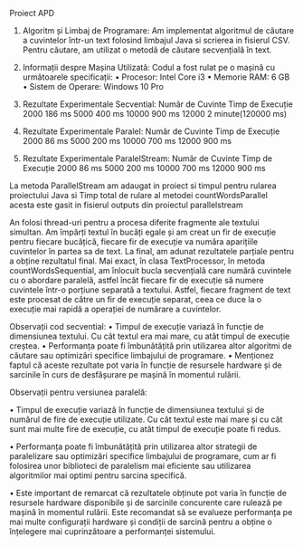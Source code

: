 Proiect APD

1.	Algoritm și Limbaj de Programare: 
Am implementat algoritmul de căutare a cuvintelor într-un text folosind limbajul Java si scrierea in fisierul CSV. Pentru căutare, am utilizat o metodă de căutare secvențială în text.

2. Informații despre Mașina Utilizată: Codul a fost rulat pe o mașină cu următoarele specificații:
•	Procesor: Intel Core i3 
•	Memorie RAM: 6 GB
•	Sistem de Operare: Windows 10 Pro

3. Rezultate Experimentale Secvential:
Număr de Cuvinte	Timp de Execuție
2000	            186 ms
5000	            400 ms
10000	            900 ms
12000	            2 minute(120000 ms)

4. Rezultate Experimentale Paralel:
Număr de Cuvinte	Timp de Execuție
2000	            86 ms
5000	            200 ms
10000	            700 ms
12000	            900 ms

4. Rezultate Experimentale ParalelStream:
Număr de Cuvinte	Timp de Execuție
2000	            86 ms
5000	            200 ms
10000	            700 ms
12000	            900 ms

La metoda ParallelStream am adaugat in proiect si timpul pentru rularea proiectului Java si Timp total de rulare al metodei countWordsParallel acesta este gasit in fisierul outputs din proiectul parallelstream

An folosi thread-uri pentru a procesa diferite fragmente ale textului simultan. Am împărți textul în bucăți egale și am creat un fir de execuție pentru fiecare bucățică, fiecare fir de execuție va număra aparițiile cuvintelor în partea sa de text. La final, am adunat rezultatele parțiale pentru a obține rezultatul final. Mai exact, în clasa TextProcessor, în metoda countWordsSequential, am înlocuit bucla secvențială care numără cuvintele cu o abordare paralelă, astfel încât fiecare fir de execuție să numere cuvintele într-o porțiune separată a textului. Astfel, fiecare fragment de text este procesat de către un fir de execuție separat, ceea ce duce la o execuție mai rapidă a operației de numărare a cuvintelor.

Observații cod secvential:
•	Timpul de execuție variază în funcție de dimensiunea textului. Cu cât textul era mai mare, cu atât timpul de execuție creștea.
•	Performanța poate fi îmbunătățită prin utilizarea altor algoritmi de căutare sau optimizări specifice limbajului de programare.
•	Menționez faptul că aceste rezultate pot varia în funcție de resursele hardware și de sarcinile în curs de desfășurare pe mașină în momentul rulării.

Observații pentru versiunea paralelă:

• Timpul de execuție variază în funcție de dimensiunea textului și de numărul de fire de execuție utilizate. Cu cât textul este mai mare și cu cât sunt mai multe fire de execuție, cu atât timpul de execuție poate fi redus.

• Performanța poate fi îmbunătățită prin utilizarea altor strategii de paralelizare sau optimizări specifice limbajului de programare, cum ar fi folosirea unor biblioteci de paralelism mai eficiente sau utilizarea algoritmilor mai optimi pentru sarcina specifică.

• Este important de remarcat că rezultatele obținute pot varia în funcție de resursele hardware disponibile și de sarcinile concurente care rulează pe mașină în momentul rulării. Este recomandat să se evalueze performanța pe mai multe configurații hardware și condiții de sarcină pentru a obține o înțelegere mai cuprinzătoare a performanței sistemului.
